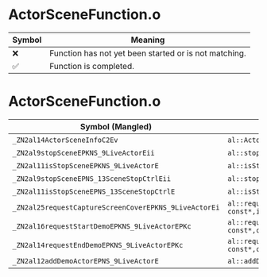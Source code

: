 # ActorSceneFunction.o
| Symbol | Meaning 
| ------------- | ------------- 
| :x: | Function has not yet been started or is not matching. 
| :white_check_mark: | Function is completed. 


# ActorSceneFunction.o
| Symbol (Mangled) | Symbol (Demangled) | Decompiled? |
| ------------- |  ------------- | ------------- |
| `_ZN2al14ActorSceneInfoC2Ev` | `al::ActorSceneInfo::ActorSceneInfo(void)` | :white_check_mark: |
| `_ZN2al9stopSceneEPKNS_9LiveActorEii` | `al::stopScene(al::LiveActor const*,int,int)` | :white_check_mark: |
| `_ZN2al11isStopSceneEPKNS_9LiveActorE` | `al::isStopScene(al::LiveActor const*)` | :white_check_mark: |
| `_ZN2al9stopSceneEPNS_13SceneStopCtrlEii` | `al::stopScene(al::SceneStopCtrl *,int,int)` | :white_check_mark: |
| `_ZN2al11isStopSceneEPNS_13SceneStopCtrlE` | `al::isStopScene(al::SceneStopCtrl *)` | :white_check_mark: |
| `_ZN2al25requestCaptureScreenCoverEPKNS_9LiveActorEi` | `al::requestCaptureScreenCover(al::LiveActor const*,int)` | :white_check_mark: |
| `_ZN2al16requestStartDemoEPKNS_9LiveActorEPKc` | `al::requestStartDemo(al::LiveActor const*,char const*)` | :white_check_mark: |
| `_ZN2al14requestEndDemoEPKNS_9LiveActorEPKc` | `al::requestEndDemo(al::LiveActor const*,char const*)` | :white_check_mark: |
| `_ZN2al12addDemoActorEPNS_9LiveActorE` | `al::addDemoActor(al::LiveActor *)` | :white_check_mark: |
